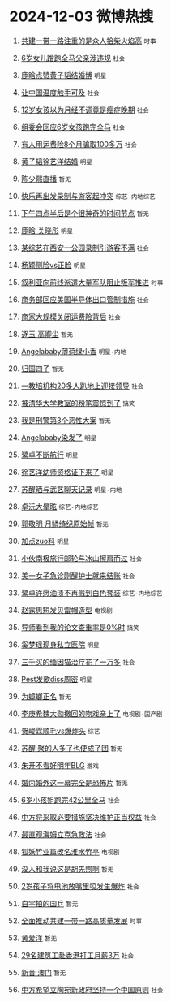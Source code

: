 # 2024-12-03 微博热搜 
1. [共建一带一路注重的是众人拾柴火焰高](https://m.weibo.cn/search?containerid=100103type%3D1%26t%3D10%26q%3D%23%E5%85%B1%E5%BB%BA%E4%B8%80%E5%B8%A6%E4%B8%80%E8%B7%AF%E6%B3%A8%E9%87%8D%E7%9A%84%E6%98%AF%E4%BC%97%E4%BA%BA%E6%8B%BE%E6%9F%B4%E7%81%AB%E7%84%B0%E9%AB%98%23&stream_entry_id=51&isnewpage=1&extparam=seat%3D1%26q%3D%2523%25E5%2585%25B1%25E5%25BB%25BA%25E4%25B8%2580%25E5%25B8%25A6%25E4%25B8%2580%25E8%25B7%25AF%25E6%25B3%25A8%25E9%2587%258D%25E7%259A%2584%25E6%2598%25AF%25E4%25BC%2597%25E4%25BA%25BA%25E6%258B%25BE%25E6%259F%25B4%25E7%2581%25AB%25E7%2584%25B0%25E9%25AB%2598%2523%26filter_type%3Drealtimehot%26stream_entry_id%3D51%26c_type%3D51%26pos%3D0%26cate%3D10103%26dgr%3D0%26display_time%3D1733157373%26pre_seqid%3D173315737377001824508126) `时事` 

2. [6岁女儿蹭跑全马父亲涉违规](https://m.weibo.cn/search?containerid=100103type%3D1%26t%3D10%26q%3D%236%E5%B2%81%E5%A5%B3%E5%84%BF%E8%B9%AD%E8%B7%91%E5%85%A8%E9%A9%AC%E7%88%B6%E4%BA%B2%E6%B6%89%E8%BF%9D%E8%A7%84%23&stream_entry_id=31&isnewpage=1&extparam=seat%3D1%26band_rank%3D1%26stream_entry_id%3D31%26flag%3D1%26lcate%3D5001%26filter_type%3Drealtimehot%26q%3D%25236%25E5%25B2%2581%25E5%25A5%25B3%25E5%2584%25BF%25E8%25B9%25AD%25E8%25B7%2591%25E5%2585%25A8%25E9%25A9%25AC%25E7%2588%25B6%25E4%25BA%25B2%25E6%25B6%2589%25E8%25BF%259D%25E8%25A7%2584%2523%26c_type%3D31%26cate%3D5001%26pos%3D0%26dgr%3D0%26realpos%3D1%26display_time%3D1733157373%26pre_seqid%3D173315737377001824508126) `社会` 

3. [鹿晗点赞黄子韬结婚博](https://m.weibo.cn/search?containerid=100103type%3D1%26t%3D10%26q%3D%23%E9%B9%BF%E6%99%97%E7%82%B9%E8%B5%9E%E9%BB%84%E5%AD%90%E9%9F%AC%E7%BB%93%E5%A9%9A%E5%8D%9A%23&stream_entry_id=31&isnewpage=1&extparam=seat%3D1%26band_rank%3D2%26stream_entry_id%3D31%26flag%3D16%26lcate%3D5001%26filter_type%3Drealtimehot%26q%3D%2523%25E9%25B9%25BF%25E6%2599%2597%25E7%2582%25B9%25E8%25B5%259E%25E9%25BB%2584%25E5%25AD%2590%25E9%259F%25AC%25E7%25BB%2593%25E5%25A9%259A%25E5%258D%259A%2523%26c_type%3D31%26cate%3D5001%26pos%3D1%26dgr%3D0%26realpos%3D2%26display_time%3D1733157373%26pre_seqid%3D173315737377001824508126) `明星` 

4. [让中国温度触手可及](https://m.weibo.cn/search?containerid=100103type%3D1%26t%3D10%26q%3D%23%E8%AE%A9%E4%B8%AD%E5%9B%BD%E6%B8%A9%E5%BA%A6%E8%A7%A6%E6%89%8B%E5%8F%AF%E5%8F%8A%23&stream_entry_id=31&isnewpage=1&extparam=seat%3D1%26band_rank%3D3%26stream_entry_id%3D31%26flag%3D0%26lcate%3D5001%26filter_type%3Drealtimehot%26q%3D%2523%25E8%25AE%25A9%25E4%25B8%25AD%25E5%259B%25BD%25E6%25B8%25A9%25E5%25BA%25A6%25E8%25A7%25A6%25E6%2589%258B%25E5%258F%25AF%25E5%258F%258A%2523%26c_type%3D31%26cate%3D5001%26pos%3D2%26dgr%3D0%26realpos%3D3%26display_time%3D1733157373%26pre_seqid%3D173315737377001824508126) `社会` 

5. [12岁女孩以为月经不调竟是癌症晚期](https://m.weibo.cn/search?containerid=100103type%3D1%26t%3D10%26q%3D%2312%E5%B2%81%E5%A5%B3%E5%AD%A9%E4%BB%A5%E4%B8%BA%E6%9C%88%E7%BB%8F%E4%B8%8D%E8%B0%83%E7%AB%9F%E6%98%AF%E7%99%8C%E7%97%87%E6%99%9A%E6%9C%9F%23&stream_entry_id=31&isnewpage=1&extparam=seat%3D1%26band_rank%3D4%26stream_entry_id%3D31%26flag%3D1%26lcate%3D5001%26filter_type%3Drealtimehot%26q%3D%252312%25E5%25B2%2581%25E5%25A5%25B3%25E5%25AD%25A9%25E4%25BB%25A5%25E4%25B8%25BA%25E6%259C%2588%25E7%25BB%258F%25E4%25B8%258D%25E8%25B0%2583%25E7%25AB%259F%25E6%2598%25AF%25E7%2599%258C%25E7%2597%2587%25E6%2599%259A%25E6%259C%259F%2523%26c_type%3D31%26cate%3D5001%26pos%3D3%26dgr%3D0%26realpos%3D4%26display_time%3D1733157373%26pre_seqid%3D173315737377001824508126) `社会` 

6. [组委会回应6岁女孩跑完全马](https://m.weibo.cn/search?containerid=100103type%3D1%26t%3D10%26q%3D%23%E7%BB%84%E5%A7%94%E4%BC%9A%E5%9B%9E%E5%BA%946%E5%B2%81%E5%A5%B3%E5%AD%A9%E8%B7%91%E5%AE%8C%E5%85%A8%E9%A9%AC%23&stream_entry_id=31&isnewpage=1&extparam=seat%3D1%26band_rank%3D5%26stream_entry_id%3D31%26flag%3D1%26lcate%3D5001%26filter_type%3Drealtimehot%26q%3D%2523%25E7%25BB%2584%25E5%25A7%2594%25E4%25BC%259A%25E5%259B%259E%25E5%25BA%25946%25E5%25B2%2581%25E5%25A5%25B3%25E5%25AD%25A9%25E8%25B7%2591%25E5%25AE%258C%25E5%2585%25A8%25E9%25A9%25AC%2523%26c_type%3D31%26cate%3D5001%26pos%3D4%26dgr%3D0%26realpos%3D5%26display_time%3D1733157373%26pre_seqid%3D173315737377001824508126) `社会` 

7. [有人用运费险8个月骗取100多万](https://m.weibo.cn/search?containerid=100103type%3D1%26t%3D10%26q%3D%23%E6%9C%89%E4%BA%BA%E7%94%A8%E8%BF%90%E8%B4%B9%E9%99%A98%E4%B8%AA%E6%9C%88%E9%AA%97%E5%8F%96100%E5%A4%9A%E4%B8%87%23&stream_entry_id=31&isnewpage=1&extparam=seat%3D1%26band_rank%3D6%26stream_entry_id%3D31%26flag%3D0%26lcate%3D5001%26filter_type%3Drealtimehot%26q%3D%2523%25E6%259C%2589%25E4%25BA%25BA%25E7%2594%25A8%25E8%25BF%2590%25E8%25B4%25B9%25E9%2599%25A98%25E4%25B8%25AA%25E6%259C%2588%25E9%25AA%2597%25E5%258F%2596100%25E5%25A4%259A%25E4%25B8%2587%2523%26c_type%3D31%26cate%3D5001%26pos%3D5%26dgr%3D0%26realpos%3D6%26display_time%3D1733157373%26pre_seqid%3D173315737377001824508126) `社会` 

8. [黄子韬徐艺洋结婚](https://m.weibo.cn/search?containerid=100103type%3D1%26t%3D10%26q%3D%E9%BB%84%E5%AD%90%E9%9F%AC%E5%BE%90%E8%89%BA%E6%B4%8B%E7%BB%93%E5%A9%9A&stream_entry_id=31&isnewpage=1&extparam=seat%3D1%26band_rank%3D7%26stream_entry_id%3D31%26flag%3D16%26lcate%3D5001%26filter_type%3Drealtimehot%26q%3D%25E9%25BB%2584%25E5%25AD%2590%25E9%259F%25AC%25E5%25BE%2590%25E8%2589%25BA%25E6%25B4%258B%25E7%25BB%2593%25E5%25A9%259A%26c_type%3D31%26cate%3D5001%26pos%3D6%26dgr%3D0%26realpos%3D7%26display_time%3D1733157373%26pre_seqid%3D173315737377001824508126) `明星` 

9. [陈少熙直播](https://m.weibo.cn/search?containerid=100103type%3D1%26t%3D10%26q%3D%E9%99%88%E5%B0%91%E7%86%99%E7%9B%B4%E6%92%AD&stream_entry_id=31&isnewpage=1&extparam=seat%3D1%26band_rank%3D8%26stream_entry_id%3D31%26flag%3D0%26lcate%3D5001%26filter_type%3Drealtimehot%26q%3D%25E9%2599%2588%25E5%25B0%2591%25E7%2586%2599%25E7%259B%25B4%25E6%2592%25AD%26c_type%3D31%26cate%3D5001%26pos%3D7%26dgr%3D0%26realpos%3D8%26display_time%3D1733157373%26pre_seqid%3D173315737377001824508126) `暂无` 

10. [快乐再出发录制与游客起冲突](https://m.weibo.cn/search?containerid=100103type%3D1%26t%3D10%26q%3D%23%E5%BF%AB%E4%B9%90%E5%86%8D%E5%87%BA%E5%8F%91%E5%BD%95%E5%88%B6%E4%B8%8E%E6%B8%B8%E5%AE%A2%E8%B5%B7%E5%86%B2%E7%AA%81%23&stream_entry_id=31&isnewpage=1&extparam=seat%3D1%26band_rank%3D9%26stream_entry_id%3D31%26flag%3D2%26lcate%3D5001%26filter_type%3Drealtimehot%26q%3D%2523%25E5%25BF%25AB%25E4%25B9%2590%25E5%2586%258D%25E5%2587%25BA%25E5%258F%2591%25E5%25BD%2595%25E5%2588%25B6%25E4%25B8%258E%25E6%25B8%25B8%25E5%25AE%25A2%25E8%25B5%25B7%25E5%2586%25B2%25E7%25AA%2581%2523%26c_type%3D31%26cate%3D5001%26pos%3D8%26dgr%3D0%26realpos%3D9%26display_time%3D1733157373%26pre_seqid%3D173315737377001824508126) `综艺-内地综艺` 

11. [下午四点半后是个很神奇的时间节点](https://m.weibo.cn/search?containerid=100103type%3D1%26t%3D10%26q%3D%E4%B8%8B%E5%8D%88%E5%9B%9B%E7%82%B9%E5%8D%8A%E5%90%8E%E6%98%AF%E4%B8%AA%E5%BE%88%E7%A5%9E%E5%A5%87%E7%9A%84%E6%97%B6%E9%97%B4%E8%8A%82%E7%82%B9&stream_entry_id=31&isnewpage=1&extparam=seat%3D1%26band_rank%3D10%26stream_entry_id%3D31%26flag%3D0%26lcate%3D5001%26filter_type%3Drealtimehot%26q%3D%25E4%25B8%258B%25E5%258D%2588%25E5%259B%259B%25E7%2582%25B9%25E5%258D%258A%25E5%2590%258E%25E6%2598%25AF%25E4%25B8%25AA%25E5%25BE%2588%25E7%25A5%259E%25E5%25A5%2587%25E7%259A%2584%25E6%2597%25B6%25E9%2597%25B4%25E8%258A%2582%25E7%2582%25B9%26c_type%3D31%26cate%3D5001%26pos%3D9%26dgr%3D0%26realpos%3D10%26display_time%3D1733157373%26pre_seqid%3D173315737377001824508126) `暂无` 

12. [鹿晗 关晓彤](https://m.weibo.cn/search?containerid=100103type%3D1%26t%3D10%26q%3D%E9%B9%BF%E6%99%97+%E5%85%B3%E6%99%93%E5%BD%A4&stream_entry_id=31&isnewpage=1&extparam=seat%3D1%26band_rank%3D11%26stream_entry_id%3D31%26flag%3D2%26lcate%3D5001%26filter_type%3Drealtimehot%26q%3D%25E9%25B9%25BF%25E6%2599%2597%2520%25E5%2585%25B3%25E6%2599%2593%25E5%25BD%25A4%26c_type%3D31%26cate%3D5001%26pos%3D10%26dgr%3D0%26realpos%3D11%26display_time%3D1733157373%26pre_seqid%3D173315737377001824508126) `明星` 

13. [某综艺在西安一公园录制引游客不满](https://m.weibo.cn/search?containerid=100103type%3D1%26t%3D10%26q%3D%23%E6%9F%90%E7%BB%BC%E8%89%BA%E5%9C%A8%E8%A5%BF%E5%AE%89%E4%B8%80%E5%85%AC%E5%9B%AD%E5%BD%95%E5%88%B6%E5%BC%95%E6%B8%B8%E5%AE%A2%E4%B8%8D%E6%BB%A1%23&stream_entry_id=31&isnewpage=1&extparam=seat%3D1%26band_rank%3D12%26stream_entry_id%3D31%26flag%3D0%26lcate%3D5001%26filter_type%3Drealtimehot%26q%3D%2523%25E6%259F%2590%25E7%25BB%25BC%25E8%2589%25BA%25E5%259C%25A8%25E8%25A5%25BF%25E5%25AE%2589%25E4%25B8%2580%25E5%2585%25AC%25E5%259B%25AD%25E5%25BD%2595%25E5%2588%25B6%25E5%25BC%2595%25E6%25B8%25B8%25E5%25AE%25A2%25E4%25B8%258D%25E6%25BB%25A1%2523%26c_type%3D31%26cate%3D5001%26pos%3D11%26dgr%3D0%26realpos%3D12%26display_time%3D1733157373%26pre_seqid%3D173315737377001824508126) `社会` 

14. [杨颖侧脸vs正脸](https://m.weibo.cn/search?containerid=100103type%3D1%26t%3D10%26q%3D%23%E6%9D%A8%E9%A2%96%E4%BE%A7%E8%84%B8vs%E6%AD%A3%E8%84%B8%23&stream_entry_id=31&isnewpage=1&extparam=seat%3D1%26band_rank%3D13%26stream_entry_id%3D31%26flag%3D1%26lcate%3D5001%26filter_type%3Drealtimehot%26q%3D%2523%25E6%259D%25A8%25E9%25A2%2596%25E4%25BE%25A7%25E8%2584%25B8vs%25E6%25AD%25A3%25E8%2584%25B8%2523%26c_type%3D31%26cate%3D5001%26pos%3D12%26dgr%3D0%26realpos%3D13%26display_time%3D1733157373%26pre_seqid%3D173315737377001824508126) `明星` 

15. [叙利亚向前线派遣大量军队阻止叛军推进](https://m.weibo.cn/search?containerid=100103type%3D1%26t%3D10%26q%3D%23%E5%8F%99%E5%88%A9%E4%BA%9A%E5%90%91%E5%89%8D%E7%BA%BF%E6%B4%BE%E9%81%A3%E5%A4%A7%E9%87%8F%E5%86%9B%E9%98%9F%E9%98%BB%E6%AD%A2%E5%8F%9B%E5%86%9B%E6%8E%A8%E8%BF%9B%23&stream_entry_id=31&isnewpage=1&extparam=seat%3D1%26band_rank%3D14%26stream_entry_id%3D31%26flag%3D1%26lcate%3D5001%26filter_type%3Drealtimehot%26q%3D%2523%25E5%258F%2599%25E5%2588%25A9%25E4%25BA%259A%25E5%2590%2591%25E5%2589%258D%25E7%25BA%25BF%25E6%25B4%25BE%25E9%2581%25A3%25E5%25A4%25A7%25E9%2587%258F%25E5%2586%259B%25E9%2598%259F%25E9%2598%25BB%25E6%25AD%25A2%25E5%258F%259B%25E5%2586%259B%25E6%258E%25A8%25E8%25BF%259B%2523%26c_type%3D31%26cate%3D5001%26pos%3D13%26dgr%3D0%26realpos%3D14%26display_time%3D1733157373%26pre_seqid%3D173315737377001824508126) `时事` 

16. [商务部回应美国半导体出口管制措施](https://m.weibo.cn/search?containerid=100103type%3D1%26t%3D10%26q%3D%23%E5%95%86%E5%8A%A1%E9%83%A8%E5%9B%9E%E5%BA%94%E7%BE%8E%E5%9B%BD%E5%8D%8A%E5%AF%BC%E4%BD%93%E5%87%BA%E5%8F%A3%E7%AE%A1%E5%88%B6%E6%8E%AA%E6%96%BD%23&stream_entry_id=31&isnewpage=1&extparam=seat%3D1%26band_rank%3D15%26stream_entry_id%3D31%26flag%3D1%26lcate%3D5001%26filter_type%3Drealtimehot%26q%3D%2523%25E5%2595%2586%25E5%258A%25A1%25E9%2583%25A8%25E5%259B%259E%25E5%25BA%2594%25E7%25BE%258E%25E5%259B%25BD%25E5%258D%258A%25E5%25AF%25BC%25E4%25BD%2593%25E5%2587%25BA%25E5%258F%25A3%25E7%25AE%25A1%25E5%2588%25B6%25E6%258E%25AA%25E6%2596%25BD%2523%26c_type%3D31%26cate%3D5001%26pos%3D14%26dgr%3D0%26realpos%3D15%26display_time%3D1733157373%26pre_seqid%3D173315737377001824508126) `社会` 

17. [商家大规模关闭运费险背后](https://m.weibo.cn/search?containerid=100103type%3D1%26t%3D10%26q%3D%23%E5%95%86%E5%AE%B6%E5%A4%A7%E8%A7%84%E6%A8%A1%E5%85%B3%E9%97%AD%E8%BF%90%E8%B4%B9%E9%99%A9%E8%83%8C%E5%90%8E%23&stream_entry_id=31&isnewpage=1&extparam=seat%3D1%26band_rank%3D16%26stream_entry_id%3D31%26flag%3D0%26lcate%3D5001%26filter_type%3Drealtimehot%26q%3D%2523%25E5%2595%2586%25E5%25AE%25B6%25E5%25A4%25A7%25E8%25A7%2584%25E6%25A8%25A1%25E5%2585%25B3%25E9%2597%25AD%25E8%25BF%2590%25E8%25B4%25B9%25E9%2599%25A9%25E8%2583%258C%25E5%2590%258E%2523%26c_type%3D31%26cate%3D5001%26pos%3D15%26dgr%3D0%26realpos%3D16%26display_time%3D1733157373%26pre_seqid%3D173315737377001824508126) `社会` 

18. [逐玉 高卿尘](https://m.weibo.cn/search?containerid=100103type%3D1%26t%3D10%26q%3D%E9%80%90%E7%8E%89+%E9%AB%98%E5%8D%BF%E5%B0%98&stream_entry_id=31&isnewpage=1&extparam=seat%3D1%26band_rank%3D17%26stream_entry_id%3D31%26flag%3D0%26lcate%3D5001%26filter_type%3Drealtimehot%26q%3D%25E9%2580%2590%25E7%258E%2589%2520%25E9%25AB%2598%25E5%258D%25BF%25E5%25B0%2598%26c_type%3D31%26cate%3D5001%26pos%3D16%26dgr%3D0%26realpos%3D17%26display_time%3D1733157373%26pre_seqid%3D173315737377001824508126) `暂无` 

19. [Angelababy薄荷绿小香](https://m.weibo.cn/search?containerid=100103type%3D1%26t%3D10%26q%3D%23Angelababy%E8%96%84%E8%8D%B7%E7%BB%BF%E5%B0%8F%E9%A6%99%23&stream_entry_id=31&isnewpage=1&extparam=seat%3D1%26band_rank%3D18%26stream_entry_id%3D31%26flag%3D0%26lcate%3D5001%26filter_type%3Drealtimehot%26q%3D%2523Angelababy%25E8%2596%2584%25E8%258D%25B7%25E7%25BB%25BF%25E5%25B0%258F%25E9%25A6%2599%2523%26c_type%3D31%26cate%3D5001%26pos%3D17%26dgr%3D0%26realpos%3D18%26display_time%3D1733157373%26pre_seqid%3D173315737377001824508126) `明星-内地` 

20. [归国四子](https://m.weibo.cn/search?containerid=100103type%3D1%26t%3D10%26q%3D%E5%BD%92%E5%9B%BD%E5%9B%9B%E5%AD%90&stream_entry_id=31&isnewpage=1&extparam=seat%3D1%26band_rank%3D19%26stream_entry_id%3D31%26flag%3D0%26lcate%3D5001%26filter_type%3Drealtimehot%26q%3D%25E5%25BD%2592%25E5%259B%25BD%25E5%259B%259B%25E5%25AD%2590%26c_type%3D31%26cate%3D5001%26pos%3D18%26dgr%3D0%26realpos%3D19%26display_time%3D1733157373%26pre_seqid%3D173315737377001824508126) `暂无` 

21. [一教培机构20多人趴地上迎接领导](https://m.weibo.cn/search?containerid=100103type%3D1%26t%3D10%26q%3D%23%E4%B8%80%E6%95%99%E5%9F%B9%E6%9C%BA%E6%9E%8420%E5%A4%9A%E4%BA%BA%E8%B6%B4%E5%9C%B0%E4%B8%8A%E8%BF%8E%E6%8E%A5%E9%A2%86%E5%AF%BC%23&stream_entry_id=31&isnewpage=1&extparam=seat%3D1%26band_rank%3D20%26stream_entry_id%3D31%26flag%3D0%26lcate%3D5001%26filter_type%3Drealtimehot%26q%3D%2523%25E4%25B8%2580%25E6%2595%2599%25E5%259F%25B9%25E6%259C%25BA%25E6%259E%258420%25E5%25A4%259A%25E4%25BA%25BA%25E8%25B6%25B4%25E5%259C%25B0%25E4%25B8%258A%25E8%25BF%258E%25E6%258E%25A5%25E9%25A2%2586%25E5%25AF%25BC%2523%26c_type%3D31%26cate%3D5001%26pos%3D19%26dgr%3D0%26realpos%3D20%26display_time%3D1733157373%26pre_seqid%3D173315737377001824508126) `社会` 

22. [被清华大学教室的粉笔震惊到了](https://m.weibo.cn/search?containerid=100103type%3D1%26t%3D10%26q%3D%23%E8%A2%AB%E6%B8%85%E5%8D%8E%E5%A4%A7%E5%AD%A6%E6%95%99%E5%AE%A4%E7%9A%84%E7%B2%89%E7%AC%94%E9%9C%87%E6%83%8A%E5%88%B0%E4%BA%86%23&stream_entry_id=31&isnewpage=1&extparam=seat%3D1%26band_rank%3D21%26stream_entry_id%3D31%26flag%3D0%26lcate%3D5001%26filter_type%3Drealtimehot%26q%3D%2523%25E8%25A2%25AB%25E6%25B8%2585%25E5%258D%258E%25E5%25A4%25A7%25E5%25AD%25A6%25E6%2595%2599%25E5%25AE%25A4%25E7%259A%2584%25E7%25B2%2589%25E7%25AC%2594%25E9%259C%2587%25E6%2583%258A%25E5%2588%25B0%25E4%25BA%2586%2523%26c_type%3D31%26cate%3D5001%26pos%3D20%26dgr%3D0%26realpos%3D21%26display_time%3D1733157373%26pre_seqid%3D173315737377001824508126) `搞笑` 

23. [我是刑警第3个恶性大案](https://m.weibo.cn/search?containerid=100103type%3D1%26t%3D10%26q%3D%23%E6%88%91%E6%98%AF%E5%88%91%E8%AD%A6%E7%AC%AC3%E4%B8%AA%E6%81%B6%E6%80%A7%E5%A4%A7%E6%A1%88%23&stream_entry_id=31&isnewpage=1&extparam=seat%3D1%26band_rank%3D22%26stream_entry_id%3D31%26flag%3D1%26lcate%3D5001%26filter_type%3Drealtimehot%26q%3D%2523%25E6%2588%2591%25E6%2598%25AF%25E5%2588%2591%25E8%25AD%25A6%25E7%25AC%25AC3%25E4%25B8%25AA%25E6%2581%25B6%25E6%2580%25A7%25E5%25A4%25A7%25E6%25A1%2588%2523%26c_type%3D31%26cate%3D5001%26pos%3D21%26dgr%3D0%26realpos%3D22%26display_time%3D1733157373%26pre_seqid%3D173315737377001824508126) `暂无` 

24. [Angelababy染发了](https://m.weibo.cn/search?containerid=100103type%3D1%26t%3D10%26q%3D%23Angelababy%E6%9F%93%E5%8F%91%E4%BA%86%23&stream_entry_id=31&isnewpage=1&extparam=seat%3D1%26band_rank%3D23%26stream_entry_id%3D31%26flag%3D0%26lcate%3D5001%26filter_type%3Drealtimehot%26q%3D%2523Angelababy%25E6%259F%2593%25E5%258F%2591%25E4%25BA%2586%2523%26c_type%3D31%26cate%3D5001%26pos%3D22%26dgr%3D0%26realpos%3D23%26display_time%3D1733157373%26pre_seqid%3D173315737377001824508126) `明星` 

25. [鹭卓不断航行](https://m.weibo.cn/search?containerid=100103type%3D1%26t%3D10%26q%3D%23%E9%B9%AD%E5%8D%93%E4%B8%8D%E6%96%AD%E8%88%AA%E8%A1%8C%23&stream_entry_id=31&isnewpage=1&extparam=seat%3D1%26band_rank%3D24%26stream_entry_id%3D31%26flag%3D1%26lcate%3D5001%26filter_type%3Drealtimehot%26q%3D%2523%25E9%25B9%25AD%25E5%258D%2593%25E4%25B8%258D%25E6%2596%25AD%25E8%2588%25AA%25E8%25A1%258C%2523%26c_type%3D31%26cate%3D5001%26pos%3D23%26dgr%3D0%26realpos%3D24%26display_time%3D1733157373%26pre_seqid%3D173315737377001824508126) `明星` 

26. [徐艺洋幼师资格证下来了](https://m.weibo.cn/search?containerid=100103type%3D1%26t%3D10%26q%3D%23%E5%BE%90%E8%89%BA%E6%B4%8B%E5%B9%BC%E5%B8%88%E8%B5%84%E6%A0%BC%E8%AF%81%E4%B8%8B%E6%9D%A5%E4%BA%86%23&stream_entry_id=31&isnewpage=1&extparam=seat%3D1%26band_rank%3D25%26stream_entry_id%3D31%26flag%3D0%26lcate%3D5001%26filter_type%3Drealtimehot%26q%3D%2523%25E5%25BE%2590%25E8%2589%25BA%25E6%25B4%258B%25E5%25B9%25BC%25E5%25B8%2588%25E8%25B5%2584%25E6%25A0%25BC%25E8%25AF%2581%25E4%25B8%258B%25E6%259D%25A5%25E4%25BA%2586%2523%26c_type%3D31%26cate%3D5001%26pos%3D24%26dgr%3D0%26realpos%3D25%26display_time%3D1733157373%26pre_seqid%3D173315737377001824508126) `明星` 

27. [苏醒晒与武艺聊天记录](https://m.weibo.cn/search?containerid=100103type%3D1%26t%3D10%26q%3D%23%E8%8B%8F%E9%86%92%E6%99%92%E4%B8%8E%E6%AD%A6%E8%89%BA%E8%81%8A%E5%A4%A9%E8%AE%B0%E5%BD%95%23&stream_entry_id=31&isnewpage=1&extparam=seat%3D1%26band_rank%3D26%26stream_entry_id%3D31%26flag%3D0%26lcate%3D5001%26filter_type%3Drealtimehot%26q%3D%2523%25E8%258B%258F%25E9%2586%2592%25E6%2599%2592%25E4%25B8%258E%25E6%25AD%25A6%25E8%2589%25BA%25E8%2581%258A%25E5%25A4%25A9%25E8%25AE%25B0%25E5%25BD%2595%2523%26c_type%3D31%26cate%3D5001%26pos%3D25%26dgr%3D0%26realpos%3D26%26display_time%3D1733157373%26pre_seqid%3D173315737377001824508126) `明星-内地` 

28. [卓沅大晕眩](https://m.weibo.cn/search?containerid=100103type%3D1%26t%3D10%26q%3D%23%E5%8D%93%E6%B2%85%E5%A4%A7%E6%99%95%E7%9C%A9%23&stream_entry_id=31&isnewpage=1&extparam=seat%3D1%26band_rank%3D27%26stream_entry_id%3D31%26flag%3D0%26lcate%3D5001%26filter_type%3Drealtimehot%26q%3D%2523%25E5%258D%2593%25E6%25B2%2585%25E5%25A4%25A7%25E6%2599%2595%25E7%259C%25A9%2523%26c_type%3D31%26cate%3D5001%26pos%3D26%26dgr%3D0%26realpos%3D27%26display_time%3D1733157373%26pre_seqid%3D173315737377001824508126) `综艺-内地综艺` 

29. [郭敬明 月鳞绮纪原始帧](https://m.weibo.cn/search?containerid=100103type%3D1%26t%3D10%26q%3D%E9%83%AD%E6%95%AC%E6%98%8E+%E6%9C%88%E9%B3%9E%E7%BB%AE%E7%BA%AA%E5%8E%9F%E5%A7%8B%E5%B8%A7&stream_entry_id=31&isnewpage=1&extparam=seat%3D1%26band_rank%3D28%26stream_entry_id%3D31%26flag%3D0%26lcate%3D5001%26filter_type%3Drealtimehot%26q%3D%25E9%2583%25AD%25E6%2595%25AC%25E6%2598%258E%2520%25E6%259C%2588%25E9%25B3%259E%25E7%25BB%25AE%25E7%25BA%25AA%25E5%258E%259F%25E5%25A7%258B%25E5%25B8%25A7%26c_type%3D31%26cate%3D5001%26pos%3D27%26dgr%3D0%26realpos%3D28%26display_time%3D1733157373%26pre_seqid%3D173315737377001824508126) `暂无` 

30. [加点zuo料](https://m.weibo.cn/search?containerid=100103type%3D1%26t%3D10%26q%3D%23%E5%8A%A0%E7%82%B9zuo%E6%96%99%23&stream_entry_id=31&isnewpage=1&extparam=seat%3D1%26band_rank%3D29%26stream_entry_id%3D31%26flag%3D1%26lcate%3D5001%26filter_type%3Drealtimehot%26q%3D%2523%25E5%258A%25A0%25E7%2582%25B9zuo%25E6%2596%2599%2523%26c_type%3D31%26cate%3D5001%26pos%3D28%26dgr%3D0%26realpos%3D29%26display_time%3D1733157373%26pre_seqid%3D173315737377001824508126) `明星` 

31. [小伙南极旅行邮轮与冰山擦肩而过](https://m.weibo.cn/search?containerid=100103type%3D1%26t%3D10%26q%3D%23%E5%B0%8F%E4%BC%99%E5%8D%97%E6%9E%81%E6%97%85%E8%A1%8C%E9%82%AE%E8%BD%AE%E4%B8%8E%E5%86%B0%E5%B1%B1%E6%93%A6%E8%82%A9%E8%80%8C%E8%BF%87%23&stream_entry_id=31&isnewpage=1&extparam=seat%3D1%26band_rank%3D30%26stream_entry_id%3D31%26flag%3D1%26lcate%3D5001%26filter_type%3Drealtimehot%26q%3D%2523%25E5%25B0%258F%25E4%25BC%2599%25E5%258D%2597%25E6%259E%2581%25E6%2597%2585%25E8%25A1%258C%25E9%2582%25AE%25E8%25BD%25AE%25E4%25B8%258E%25E5%2586%25B0%25E5%25B1%25B1%25E6%2593%25A6%25E8%2582%25A9%25E8%2580%258C%25E8%25BF%2587%2523%26c_type%3D31%26cate%3D5001%26pos%3D29%26dgr%3D0%26realpos%3D30%26display_time%3D1733157373%26pre_seqid%3D173315737377001824508126) `社会` 

32. [美一女子急诊刚醒护士就来结账](https://m.weibo.cn/search?containerid=100103type%3D1%26t%3D10%26q%3D%23%E7%BE%8E%E4%B8%80%E5%A5%B3%E5%AD%90%E6%80%A5%E8%AF%8A%E5%88%9A%E9%86%92%E6%8A%A4%E5%A3%AB%E5%B0%B1%E6%9D%A5%E7%BB%93%E8%B4%A6%23&stream_entry_id=31&isnewpage=1&extparam=seat%3D1%26band_rank%3D31%26stream_entry_id%3D31%26flag%3D0%26lcate%3D5001%26filter_type%3Drealtimehot%26q%3D%2523%25E7%25BE%258E%25E4%25B8%2580%25E5%25A5%25B3%25E5%25AD%2590%25E6%2580%25A5%25E8%25AF%258A%25E5%2588%259A%25E9%2586%2592%25E6%258A%25A4%25E5%25A3%25AB%25E5%25B0%25B1%25E6%259D%25A5%25E7%25BB%2593%25E8%25B4%25A6%2523%26c_type%3D31%26cate%3D5001%26pos%3D30%26dgr%3D0%26realpos%3D31%26display_time%3D1733157373%26pre_seqid%3D173315737377001824508126) `社会` 

33. [鹭卓许愿油渍不再溅到白色套装](https://m.weibo.cn/search?containerid=100103type%3D1%26t%3D10%26q%3D%23%E9%B9%AD%E5%8D%93%E8%AE%B8%E6%84%BF%E6%B2%B9%E6%B8%8D%E4%B8%8D%E5%86%8D%E6%BA%85%E5%88%B0%E7%99%BD%E8%89%B2%E5%A5%97%E8%A3%85%23&stream_entry_id=31&isnewpage=1&extparam=seat%3D1%26band_rank%3D32%26stream_entry_id%3D31%26flag%3D1%26lcate%3D5001%26filter_type%3Drealtimehot%26q%3D%2523%25E9%25B9%25AD%25E5%258D%2593%25E8%25AE%25B8%25E6%2584%25BF%25E6%25B2%25B9%25E6%25B8%258D%25E4%25B8%258D%25E5%2586%258D%25E6%25BA%2585%25E5%2588%25B0%25E7%2599%25BD%25E8%2589%25B2%25E5%25A5%2597%25E8%25A3%2585%2523%26c_type%3D31%26cate%3D5001%26pos%3D31%26dgr%3D0%26realpos%3D32%26display_time%3D1733157373%26pre_seqid%3D173315737377001824508126) `综艺-内地综艺` 

34. [赵露思短发贝雷帽造型](https://m.weibo.cn/search?containerid=100103type%3D1%26t%3D10%26q%3D%23%E8%B5%B5%E9%9C%B2%E6%80%9D%E7%9F%AD%E5%8F%91%E8%B4%9D%E9%9B%B7%E5%B8%BD%E9%80%A0%E5%9E%8B%23&stream_entry_id=31&isnewpage=1&extparam=seat%3D1%26band_rank%3D33%26stream_entry_id%3D31%26flag%3D0%26lcate%3D5001%26filter_type%3Drealtimehot%26q%3D%2523%25E8%25B5%25B5%25E9%259C%25B2%25E6%2580%259D%25E7%259F%25AD%25E5%258F%2591%25E8%25B4%259D%25E9%259B%25B7%25E5%25B8%25BD%25E9%2580%25A0%25E5%259E%258B%2523%26c_type%3D31%26cate%3D5001%26pos%3D32%26dgr%3D0%26realpos%3D33%26display_time%3D1733157373%26pre_seqid%3D173315737377001824508126) `电视剧` 

35. [导师看到我的论文查重率是0%时](https://m.weibo.cn/search?containerid=100103type%3D1%26t%3D10%26q%3D%23%E5%AF%BC%E5%B8%88%E7%9C%8B%E5%88%B0%E6%88%91%E7%9A%84%E8%AE%BA%E6%96%87%E6%9F%A5%E9%87%8D%E7%8E%87%E6%98%AF0%25%E6%97%B6%23&stream_entry_id=31&isnewpage=1&extparam=seat%3D1%26band_rank%3D34%26stream_entry_id%3D31%26flag%3D0%26lcate%3D5001%26filter_type%3Drealtimehot%26q%3D%2523%25E5%25AF%25BC%25E5%25B8%2588%25E7%259C%258B%25E5%2588%25B0%25E6%2588%2591%25E7%259A%2584%25E8%25AE%25BA%25E6%2596%2587%25E6%259F%25A5%25E9%2587%258D%25E7%258E%2587%25E6%2598%25AF0%2525%25E6%2597%25B6%2523%26c_type%3D31%26cate%3D5001%26pos%3D33%26dgr%3D0%26realpos%3D34%26display_time%3D1733157373%26pre_seqid%3D173315737377001824508126) `搞笑` 

36. [奚梦瑶现身私立医院](https://m.weibo.cn/search?containerid=100103type%3D1%26t%3D10%26q%3D%23%E5%A5%9A%E6%A2%A6%E7%91%B6%E7%8E%B0%E8%BA%AB%E7%A7%81%E7%AB%8B%E5%8C%BB%E9%99%A2%23&stream_entry_id=31&isnewpage=1&extparam=seat%3D1%26band_rank%3D35%26stream_entry_id%3D31%26flag%3D0%26lcate%3D5001%26filter_type%3Drealtimehot%26q%3D%2523%25E5%25A5%259A%25E6%25A2%25A6%25E7%2591%25B6%25E7%258E%25B0%25E8%25BA%25AB%25E7%25A7%2581%25E7%25AB%258B%25E5%258C%25BB%25E9%2599%25A2%2523%26c_type%3D31%26cate%3D5001%26pos%3D34%26dgr%3D0%26realpos%3D35%26display_time%3D1733157373%26pre_seqid%3D173315737377001824508126) `明星` 

37. [三千买的缅因猫治疗花了一万多](https://m.weibo.cn/search?containerid=100103type%3D1%26t%3D10%26q%3D%23%E4%B8%89%E5%8D%83%E4%B9%B0%E7%9A%84%E7%BC%85%E5%9B%A0%E7%8C%AB%E6%B2%BB%E7%96%97%E8%8A%B1%E4%BA%86%E4%B8%80%E4%B8%87%E5%A4%9A%23&stream_entry_id=31&isnewpage=1&extparam=seat%3D1%26band_rank%3D36%26stream_entry_id%3D31%26flag%3D1%26lcate%3D5001%26filter_type%3Drealtimehot%26q%3D%2523%25E4%25B8%2589%25E5%258D%2583%25E4%25B9%25B0%25E7%259A%2584%25E7%25BC%2585%25E5%259B%25A0%25E7%258C%25AB%25E6%25B2%25BB%25E7%2596%2597%25E8%258A%25B1%25E4%25BA%2586%25E4%25B8%2580%25E4%25B8%2587%25E5%25A4%259A%2523%26c_type%3D31%26cate%3D5001%26pos%3D35%26dgr%3D0%26realpos%3D36%26display_time%3D1733157373%26pre_seqid%3D173315737377001824508126) `社会` 

38. [Pest发歌diss周密](https://m.weibo.cn/search?containerid=100103type%3D1%26t%3D10%26q%3D%23Pest%E5%8F%91%E6%AD%8Cdiss%E5%91%A8%E5%AF%86%23&stream_entry_id=31&isnewpage=1&extparam=seat%3D1%26band_rank%3D37%26stream_entry_id%3D31%26flag%3D0%26lcate%3D5001%26filter_type%3Drealtimehot%26q%3D%2523Pest%25E5%258F%2591%25E6%25AD%258Cdiss%25E5%2591%25A8%25E5%25AF%2586%2523%26c_type%3D31%26cate%3D5001%26pos%3D36%26dgr%3D0%26realpos%3D37%26display_time%3D1733157373%26pre_seqid%3D173315737377001824508126) `明星` 

39. [为蟑螂正名](https://m.weibo.cn/search?containerid=100103type%3D1%26t%3D10%26q%3D%E4%B8%BA%E8%9F%91%E8%9E%82%E6%AD%A3%E5%90%8D&stream_entry_id=31&isnewpage=1&extparam=seat%3D1%26band_rank%3D38%26stream_entry_id%3D31%26flag%3D0%26lcate%3D5001%26filter_type%3Drealtimehot%26q%3D%25E4%25B8%25BA%25E8%259F%2591%25E8%259E%2582%25E6%25AD%25A3%25E5%2590%258D%26c_type%3D31%26cate%3D5001%26pos%3D37%26dgr%3D0%26realpos%3D38%26display_time%3D1733157373%26pre_seqid%3D173315737377001824508126) `暂无` 

40. [李庚希魏大勋撤回的吻戏亲上了](https://m.weibo.cn/search?containerid=100103type%3D1%26t%3D10%26q%3D%E6%9D%8E%E5%BA%9A%E5%B8%8C%E9%AD%8F%E5%A4%A7%E5%8B%8B%E6%92%A4%E5%9B%9E%E7%9A%84%E5%90%BB%E6%88%8F%E4%BA%B2%E4%B8%8A%E4%BA%86&stream_entry_id=31&isnewpage=1&extparam=seat%3D1%26band_rank%3D39%26stream_entry_id%3D31%26flag%3D0%26lcate%3D5001%26filter_type%3Drealtimehot%26q%3D%25E6%259D%258E%25E5%25BA%259A%25E5%25B8%258C%25E9%25AD%258F%25E5%25A4%25A7%25E5%258B%258B%25E6%2592%25A4%25E5%259B%259E%25E7%259A%2584%25E5%2590%25BB%25E6%2588%258F%25E4%25BA%25B2%25E4%25B8%258A%25E4%25BA%2586%26c_type%3D31%26cate%3D5001%26pos%3D38%26dgr%3D0%26realpos%3D39%26display_time%3D1733157373%26pre_seqid%3D173315737377001824508126) `电视剧-国产剧` 

41. [贺峻霖顺毛vs爆炸头](https://m.weibo.cn/search?containerid=100103type%3D1%26t%3D10%26q%3D%23%E8%B4%BA%E5%B3%BB%E9%9C%96%E9%A1%BA%E6%AF%9Bvs%E7%88%86%E7%82%B8%E5%A4%B4%23&stream_entry_id=31&isnewpage=1&extparam=seat%3D1%26band_rank%3D40%26stream_entry_id%3D31%26flag%3D1%26lcate%3D5001%26filter_type%3Drealtimehot%26q%3D%2523%25E8%25B4%25BA%25E5%25B3%25BB%25E9%259C%2596%25E9%25A1%25BA%25E6%25AF%259Bvs%25E7%2588%2586%25E7%2582%25B8%25E5%25A4%25B4%2523%26c_type%3D31%26cate%3D5001%26pos%3D39%26dgr%3D0%26realpos%3D40%26display_time%3D1733157373%26pre_seqid%3D173315737377001824508126) `综艺` 

42. [苏醒 聚的人多了也便成了团](https://m.weibo.cn/search?containerid=100103type%3D1%26t%3D10%26q%3D%E8%8B%8F%E9%86%92+%E8%81%9A%E7%9A%84%E4%BA%BA%E5%A4%9A%E4%BA%86%E4%B9%9F%E4%BE%BF%E6%88%90%E4%BA%86%E5%9B%A2&stream_entry_id=31&isnewpage=1&extparam=seat%3D1%26band_rank%3D41%26stream_entry_id%3D31%26flag%3D0%26lcate%3D5001%26filter_type%3Drealtimehot%26q%3D%25E8%258B%258F%25E9%2586%2592%2520%25E8%2581%259A%25E7%259A%2584%25E4%25BA%25BA%25E5%25A4%259A%25E4%25BA%2586%25E4%25B9%259F%25E4%25BE%25BF%25E6%2588%2590%25E4%25BA%2586%25E5%259B%25A2%26c_type%3D31%26cate%3D5001%26pos%3D40%26dgr%3D0%26realpos%3D41%26display_time%3D1733157373%26pre_seqid%3D173315737377001824508126) `暂无` 

43. [朱开不看好明年BLG](https://m.weibo.cn/search?containerid=100103type%3D1%26t%3D10%26q%3D%23%E6%9C%B1%E5%BC%80%E4%B8%8D%E7%9C%8B%E5%A5%BD%E6%98%8E%E5%B9%B4BLG%23&stream_entry_id=31&isnewpage=1&extparam=seat%3D1%26band_rank%3D42%26stream_entry_id%3D31%26flag%3D1%26lcate%3D5001%26filter_type%3Drealtimehot%26q%3D%2523%25E6%259C%25B1%25E5%25BC%2580%25E4%25B8%258D%25E7%259C%258B%25E5%25A5%25BD%25E6%2598%258E%25E5%25B9%25B4BLG%2523%26c_type%3D31%26cate%3D5001%26pos%3D41%26dgr%3D0%26realpos%3D42%26display_time%3D1733157373%26pre_seqid%3D173315737377001824508126) `游戏` 

44. [婚内婚外这一幕完全是恐怖片](https://m.weibo.cn/search?containerid=100103type%3D1%26t%3D10%26q%3D%E5%A9%9A%E5%86%85%E5%A9%9A%E5%A4%96%E8%BF%99%E4%B8%80%E5%B9%95%E5%AE%8C%E5%85%A8%E6%98%AF%E6%81%90%E6%80%96%E7%89%87&stream_entry_id=31&isnewpage=1&extparam=seat%3D1%26band_rank%3D43%26stream_entry_id%3D31%26flag%3D0%26lcate%3D5001%26filter_type%3Drealtimehot%26q%3D%25E5%25A9%259A%25E5%2586%2585%25E5%25A9%259A%25E5%25A4%2596%25E8%25BF%2599%25E4%25B8%2580%25E5%25B9%2595%25E5%25AE%258C%25E5%2585%25A8%25E6%2598%25AF%25E6%2581%2590%25E6%2580%2596%25E7%2589%2587%26c_type%3D31%26cate%3D5001%26pos%3D42%26dgr%3D0%26realpos%3D43%26display_time%3D1733157373%26pre_seqid%3D173315737377001824508126) `暂无` 

45. [6岁小孩姐跑完42公里全马](https://m.weibo.cn/search?containerid=100103type%3D1%26t%3D10%26q%3D%236%E5%B2%81%E5%B0%8F%E5%AD%A9%E5%A7%90%E8%B7%91%E5%AE%8C42%E5%85%AC%E9%87%8C%E5%85%A8%E9%A9%AC%23&stream_entry_id=31&isnewpage=1&extparam=seat%3D1%26band_rank%3D44%26stream_entry_id%3D31%26flag%3D1%26lcate%3D5001%26filter_type%3Drealtimehot%26q%3D%25236%25E5%25B2%2581%25E5%25B0%258F%25E5%25AD%25A9%25E5%25A7%2590%25E8%25B7%2591%25E5%25AE%258C42%25E5%2585%25AC%25E9%2587%258C%25E5%2585%25A8%25E9%25A9%25AC%2523%26c_type%3D31%26cate%3D5001%26pos%3D43%26dgr%3D0%26realpos%3D44%26display_time%3D1733157373%26pre_seqid%3D173315737377001824508126) `社会` 

46. [中方将采取必要措施坚决维护正当权益](https://m.weibo.cn/search?containerid=100103type%3D1%26t%3D10%26q%3D%23%E4%B8%AD%E6%96%B9%E5%B0%86%E9%87%87%E5%8F%96%E5%BF%85%E8%A6%81%E6%8E%AA%E6%96%BD%E5%9D%9A%E5%86%B3%E7%BB%B4%E6%8A%A4%E6%AD%A3%E5%BD%93%E6%9D%83%E7%9B%8A%23&stream_entry_id=31&isnewpage=1&extparam=seat%3D1%26band_rank%3D45%26stream_entry_id%3D31%26flag%3D0%26lcate%3D5001%26filter_type%3Drealtimehot%26q%3D%2523%25E4%25B8%25AD%25E6%2596%25B9%25E5%25B0%2586%25E9%2587%2587%25E5%258F%2596%25E5%25BF%2585%25E8%25A6%2581%25E6%258E%25AA%25E6%2596%25BD%25E5%259D%259A%25E5%2586%25B3%25E7%25BB%25B4%25E6%258A%25A4%25E6%25AD%25A3%25E5%25BD%2593%25E6%259D%2583%25E7%259B%258A%2523%26c_type%3D31%26cate%3D5001%26pos%3D44%26dgr%3D0%26realpos%3D45%26display_time%3D1733157373%26pre_seqid%3D173315737377001824508126) `社会` 

47. [最直观海姆立克急救法](https://m.weibo.cn/search?containerid=100103type%3D1%26t%3D10%26q%3D%23%E6%9C%80%E7%9B%B4%E8%A7%82%E6%B5%B7%E5%A7%86%E7%AB%8B%E5%85%8B%E6%80%A5%E6%95%91%E6%B3%95%23&stream_entry_id=31&isnewpage=1&extparam=seat%3D1%26band_rank%3D46%26stream_entry_id%3D31%26flag%3D1%26lcate%3D5001%26filter_type%3Drealtimehot%26q%3D%2523%25E6%259C%2580%25E7%259B%25B4%25E8%25A7%2582%25E6%25B5%25B7%25E5%25A7%2586%25E7%25AB%258B%25E5%2585%258B%25E6%2580%25A5%25E6%2595%2591%25E6%25B3%2595%2523%26c_type%3D31%26cate%3D5001%26pos%3D45%26dgr%3D0%26realpos%3D46%26display_time%3D1733157373%26pre_seqid%3D173315737377001824508126) `社会` 

48. [狐妖竹业篇改名淮水竹亭](https://m.weibo.cn/search?containerid=100103type%3D1%26t%3D10%26q%3D%23%E7%8B%90%E5%A6%96%E7%AB%B9%E4%B8%9A%E7%AF%87%E6%94%B9%E5%90%8D%E6%B7%AE%E6%B0%B4%E7%AB%B9%E4%BA%AD%23&stream_entry_id=31&isnewpage=1&extparam=seat%3D1%26band_rank%3D47%26stream_entry_id%3D31%26flag%3D0%26lcate%3D5001%26filter_type%3Drealtimehot%26q%3D%2523%25E7%258B%2590%25E5%25A6%2596%25E7%25AB%25B9%25E4%25B8%259A%25E7%25AF%2587%25E6%2594%25B9%25E5%2590%258D%25E6%25B7%25AE%25E6%25B0%25B4%25E7%25AB%25B9%25E4%25BA%25AD%2523%26c_type%3D31%26cate%3D5001%26pos%3D46%26dgr%3D0%26realpos%3D47%26display_time%3D1733157373%26pre_seqid%3D173315737377001824508126) `电视剧` 

49. [没人和我说这是胡先煦啊](https://m.weibo.cn/search?containerid=100103type%3D1%26t%3D10%26q%3D%E6%B2%A1%E4%BA%BA%E5%92%8C%E6%88%91%E8%AF%B4%E8%BF%99%E6%98%AF%E8%83%A1%E5%85%88%E7%85%A6%E5%95%8A&stream_entry_id=31&isnewpage=1&extparam=seat%3D1%26band_rank%3D48%26stream_entry_id%3D31%26flag%3D0%26lcate%3D5001%26filter_type%3Drealtimehot%26q%3D%25E6%25B2%25A1%25E4%25BA%25BA%25E5%2592%258C%25E6%2588%2591%25E8%25AF%25B4%25E8%25BF%2599%25E6%2598%25AF%25E8%2583%25A1%25E5%2585%2588%25E7%2585%25A6%25E5%2595%258A%26c_type%3D31%26cate%3D5001%26pos%3D47%26dgr%3D0%26realpos%3D48%26display_time%3D1733157373%26pre_seqid%3D173315737377001824508126) `暂无` 

50. [2岁孩子将电池放嘴里咬发生爆炸](https://m.weibo.cn/search?containerid=100103type%3D1%26t%3D10%26q%3D%232%E5%B2%81%E5%AD%A9%E5%AD%90%E5%B0%86%E7%94%B5%E6%B1%A0%E6%94%BE%E5%98%B4%E9%87%8C%E5%92%AC%E5%8F%91%E7%94%9F%E7%88%86%E7%82%B8%23&stream_entry_id=31&isnewpage=1&extparam=seat%3D1%26band_rank%3D49%26stream_entry_id%3D31%26flag%3D0%26lcate%3D5001%26filter_type%3Drealtimehot%26q%3D%25232%25E5%25B2%2581%25E5%25AD%25A9%25E5%25AD%2590%25E5%25B0%2586%25E7%2594%25B5%25E6%25B1%25A0%25E6%2594%25BE%25E5%2598%25B4%25E9%2587%258C%25E5%2592%25AC%25E5%258F%2591%25E7%2594%259F%25E7%2588%2586%25E7%2582%25B8%2523%26c_type%3D31%26cate%3D5001%26pos%3D48%26dgr%3D0%26realpos%3D49%26display_time%3D1733157373%26pre_seqid%3D173315737377001824508126) `社会` 

51. [白宇拍的国乒](https://m.weibo.cn/search?containerid=100103type%3D1%26t%3D10%26q%3D%E7%99%BD%E5%AE%87%E6%8B%8D%E7%9A%84%E5%9B%BD%E4%B9%92&stream_entry_id=31&isnewpage=1&extparam=seat%3D1%26band_rank%3D50%26stream_entry_id%3D31%26flag%3D1%26lcate%3D5001%26filter_type%3Drealtimehot%26q%3D%25E7%2599%25BD%25E5%25AE%2587%25E6%258B%258D%25E7%259A%2584%25E5%259B%25BD%25E4%25B9%2592%26c_type%3D31%26cate%3D5001%26pos%3D49%26dgr%3D0%26realpos%3D50%26display_time%3D1733157373%26pre_seqid%3D173315737377001824508126) `暂无` 

52. [全面推动共建一带一路高质量发展](https://m.weibo.cn/search?containerid=100103type%3D1%26t%3D10%26q%3D%23%E5%85%A8%E9%9D%A2%E6%8E%A8%E5%8A%A8%E5%85%B1%E5%BB%BA%E4%B8%80%E5%B8%A6%E4%B8%80%E8%B7%AF%E9%AB%98%E8%B4%A8%E9%87%8F%E5%8F%91%E5%B1%95%23&stream_entry_id=51&isnewpage=1&extparam=seat%3D1%26stream_entry_id%3D51%26c_type%3D51%26dgr%3D0%26cate%3D10103%26q%3D%2523%25E5%2585%25A8%25E9%259D%25A2%25E6%258E%25A8%25E5%258A%25A8%25E5%2585%25B1%25E5%25BB%25BA%25E4%25B8%2580%25E5%25B8%25A6%25E4%25B8%2580%25E8%25B7%25AF%25E9%25AB%2598%25E8%25B4%25A8%25E9%2587%258F%25E5%258F%2591%25E5%25B1%2595%2523%26pos%3D0%26filter_type%3Drealtimehot%26display_time%3D1733157312%26pre_seqid%3D17331573125320182281852) `时事` 

53. [黄爱洋](https://m.weibo.cn/search?containerid=100103type%3D1%26t%3D10%26q%3D%E9%BB%84%E7%88%B1%E6%B4%8B&stream_entry_id=31&isnewpage=1&extparam=seat%3D1%26c_type%3D31%26flag%3D0%26band_rank%3D46%26stream_entry_id%3D31%26dgr%3D0%26realpos%3D46%26cate%3D5001%26pos%3D45%26q%3D%25E9%25BB%2584%25E7%2588%25B1%25E6%25B4%258B%26lcate%3D5001%26filter_type%3Drealtimehot%26display_time%3D1733157312%26pre_seqid%3D17331573125320182281852) `暂无` 

54. [29名建筑工赴香港打工月薪3万](https://m.weibo.cn/search?containerid=100103type%3D1%26t%3D10%26q%3D%2329%E5%90%8D%E5%BB%BA%E7%AD%91%E5%B7%A5%E8%B5%B4%E9%A6%99%E6%B8%AF%E6%89%93%E5%B7%A5%E6%9C%88%E8%96%AA3%E4%B8%87%23&stream_entry_id=31&isnewpage=1&extparam=seat%3D1%26c_type%3D31%26flag%3D0%26band_rank%3D49%26stream_entry_id%3D31%26dgr%3D0%26realpos%3D49%26cate%3D5001%26pos%3D48%26q%3D%252329%25E5%2590%258D%25E5%25BB%25BA%25E7%25AD%2591%25E5%25B7%25A5%25E8%25B5%25B4%25E9%25A6%2599%25E6%25B8%25AF%25E6%2589%2593%25E5%25B7%25A5%25E6%259C%2588%25E8%2596%25AA3%25E4%25B8%2587%2523%26lcate%3D5001%26filter_type%3Drealtimehot%26display_time%3D1733157312%26pre_seqid%3D17331573125320182281852) `社会` 

55. [新音 澳门](https://m.weibo.cn/search?containerid=100103type%3D1%26t%3D10%26q%3D%E6%96%B0%E9%9F%B3+%E6%BE%B3%E9%97%A8&stream_entry_id=31&isnewpage=1&extparam=seat%3D1%26dgr%3D0%26pos%3D47%26filter_type%3Drealtimehot%26realpos%3D48%26c_type%3D31%26flag%3D0%26cate%3D5001%26band_rank%3D48%26lcate%3D5001%26stream_entry_id%3D31%26q%3D%25E6%2596%25B0%25E9%259F%25B3%2520%25E6%25BE%25B3%25E9%2597%25A8%26display_time%3D1733157248%26pre_seqid%3D17331572485560275308534) `暂无` 

56. [中方希望立陶宛新政府坚持一个中国原则](https://m.weibo.cn/search?containerid=100103type%3D1%26t%3D10%26q%3D%23%E4%B8%AD%E6%96%B9%E5%B8%8C%E6%9C%9B%E7%AB%8B%E9%99%B6%E5%AE%9B%E6%96%B0%E6%94%BF%E5%BA%9C%E5%9D%9A%E6%8C%81%E4%B8%80%E4%B8%AA%E4%B8%AD%E5%9B%BD%E5%8E%9F%E5%88%99%23&stream_entry_id=31&isnewpage=1&extparam=seat%3D1%26dgr%3D0%26pos%3D48%26filter_type%3Drealtimehot%26realpos%3D49%26c_type%3D31%26flag%3D0%26cate%3D5001%26band_rank%3D49%26lcate%3D5001%26stream_entry_id%3D31%26q%3D%2523%25E4%25B8%25AD%25E6%2596%25B9%25E5%25B8%258C%25E6%259C%259B%25E7%25AB%258B%25E9%2599%25B6%25E5%25AE%259B%25E6%2596%25B0%25E6%2594%25BF%25E5%25BA%259C%25E5%259D%259A%25E6%258C%2581%25E4%25B8%2580%25E4%25B8%25AA%25E4%25B8%25AD%25E5%259B%25BD%25E5%258E%259F%25E5%2588%2599%2523%26display_time%3D1733157248%26pre_seqid%3D17331572485560275308534) `社会` 
